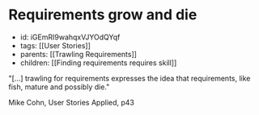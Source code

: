 # Requirements grow and die
* id: iGEmRI9wahqxVJYOdQYqf
* tags: [[User Stories]]
* parents: [[Trawling Requirements]]
* children: [[Finding requirements requires skill]]

"[...] trawling for requirements expresses the idea that requirements, like fish, mature and possibly die."

Mike Cohn, User Stories Applied, p43